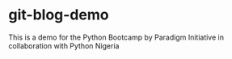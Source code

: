 # git-blog-demo
This is a demo for the Python Bootcamp by Paradigm Initiative in collaboration with Python Nigeria
